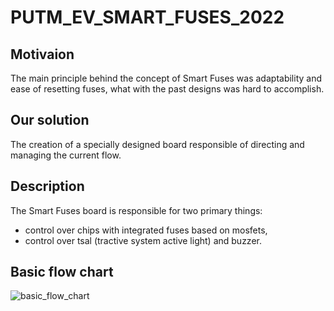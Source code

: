 # PUTM_EV_SMART_FUSES_2022

## Motivaion
The main principle behind the concept of Smart Fuses was adaptability and ease of resetting fuses, what with the past designs was hard to accomplish.

## Our solution 
The creation of a specially designed board responsible of directing and managing the current flow.

## Description
The Smart Fuses board is responsible for two primary things:
- control over chips with integrated fuses based on mosfets,
- control over tsal (tractive system active light) and buzzer.

## Basic flow chart
![basic_flow_chart](https://user-images.githubusercontent.com/26027009/156181450-39c9c881-8dbf-4d26-a45c-799e5b989ca9.png)

